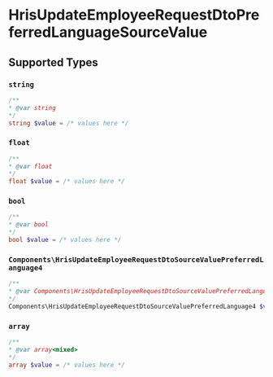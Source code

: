 # HrisUpdateEmployeeRequestDtoPreferredLanguageSourceValue


## Supported Types

### `string`

```php
/**
* @var string
*/
string $value = /* values here */
```

### `float`

```php
/**
* @var float
*/
float $value = /* values here */
```

### `bool`

```php
/**
* @var bool
*/
bool $value = /* values here */
```

### `Components\HrisUpdateEmployeeRequestDtoSourceValuePreferredLanguage4`

```php
/**
* @var Components\HrisUpdateEmployeeRequestDtoSourceValuePreferredLanguage4
*/
Components\HrisUpdateEmployeeRequestDtoSourceValuePreferredLanguage4 $value = /* values here */
```

### `array`

```php
/**
* @var array<mixed>
*/
array $value = /* values here */
```

